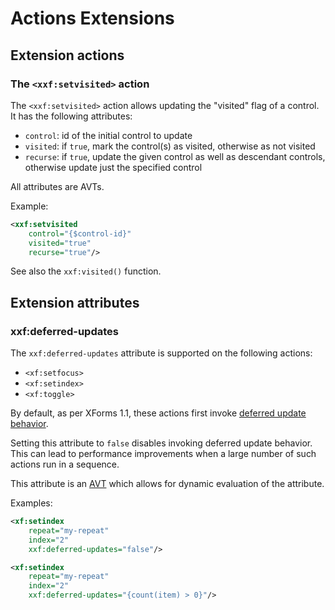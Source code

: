# Actions Extensions

<!-- toc -->

## Extension actions

### The `<xxf:setvisited>` action

The `<xxf:setvisited>` action allows updating the "visited" flag of a control. It has the following attributes:

* `control`: id of the initial control to update
* `visited`: if `true`, mark the control(s) as visited, otherwise as not visited
* `recurse`: if `true`, update the given control as well as descendant controls, otherwise update just the specified control

All attributes are AVTs.

Example:

```xml
<xxf:setvisited
    control="{$control-id}"
    visited="true"
    recurse="true"/>
```

See also the `xxf:visited()` function.

## Extension attributes

### xxf:deferred-updates

The `xxf:deferred-updates` attribute is supported on the following actions:

* `<xf:setfocus>`
* `<xf:setindex>`
* `<xf:toggle>`

By default, as per XForms 1.1, these actions first invoke [deferred update behavior][4].

Setting this attribute to `false` disables invoking deferred update behavior. This can lead to performance improvements when a large number of such actions run in a sequence.

This attribute is an [AVT][5] which allows for dynamic evaluation of the attribute.

Examples:

```xml
<xf:setindex
    repeat="my-repeat"
    index="2"
    xxf:deferred-updates="false"/>

<xf:setindex
    repeat="my-repeat"
    index="2"
    xxf:deferred-updates="{count(item) > 0}"/>
```

[2]: https://www.w3.org/TR/xforms11/#action
[4]: https://www.w3.org/TR/xforms/#action-deferred-update-behavior
[5]: http://wiki.orbeon.com/forms/doc/developer-guide/xforms-attribute-value-templates

